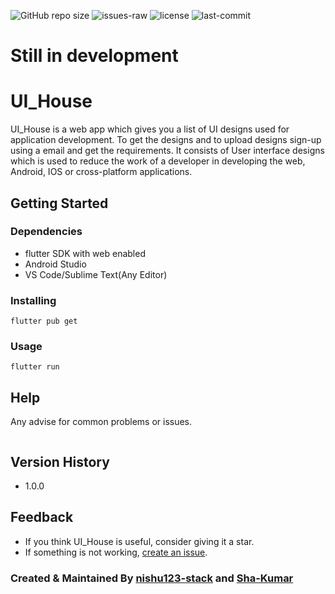 ![GitHub repo size](https://img.shields.io/github/repo-size/Sha-Kumar/UI_House)
![issues-raw](https://img.shields.io/github/issues-raw/Sha-Kumar/UI_House)
![license](https://img.shields.io/github/license/Sha-Kumar/UI_House)
![last-commit](https://img.shields.io/github/last-commit/Sha-Kumar/UI_House)


# Still in development


# UI_House

UI_House is a web app which gives you a list of UI designs used for application development. 
To get the designs and to upload designs sign-up using a email and get the requirements.
It consists of User interface designs which is used to reduce the work of a developer in developing the web, Android, IOS or cross-platform applications.


## Getting Started

### Dependencies

- flutter SDK with web enabled
- Android Studio
- VS Code/Sublime Text(Any Editor) 

### Installing

```
flutter pub get
```

### Usage 

```
flutter run
```


## Help

Any advise for common problems or issues.
```

```


## Version History

- 1.0.0


## Feedback

- If you think UI_House is useful, consider giving it a star.
- If something is not working, [create an issue](https://github.com/Sha-Kumar/UI_House/issues/new).

### Created & Maintained By [nishu123-stack](https://github.com/nishu123-stack) and [Sha-Kumar](https://github.com/Sha-Kumar)
